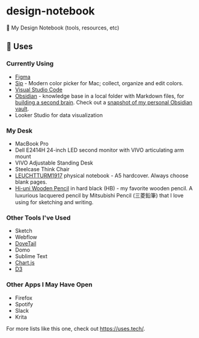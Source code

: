# design-notebook
📓 My Design Notebook (tools, resources, etc)

## 🧰 Uses
### Currently Using

* [Figma](https://www.figma.com/)
* [Sip](https://sipapp.io/) - Modern color picker for Mac; collect, organize and edit colors.
* [Visual Studio Code](https://code.visualstudio.com/)
* [Obsidian](https://obsidian.md/) - knowledge base in a local folder with Markdown files, for [building a second brain](https://fortelabs.com/blog/basboverview/). Check out a [snapshot of my personal Obsidian vault](/img/Obsidian%20Graph%20(2024-01).gif).
* Looker Studio for data visualization

### My Desk
* MacBook Pro
* Dell E2414H 24-inch LED second monitor with VIVO articulating arm mount
* VIVO Adjustable Standing Desk
* Steelcase Think Chair
* [LEUCHTTURM1917](https://www.leuchtturm1917.us/notebooks/all-formats/medium-a5/) physical notebook - A5 hardcover. Always choose blank pages.
* [Hi-uni Wooden Pencil](https://uniballco.com/products/hi-uni-wooden-pencil-hb)  in hard black (HB) - my favorite wooden pencil. A luxurious lacquered pencil by Mitsubishi Pencil (三菱鉛筆) that I love using for sketching and writing.

### Other Tools I've Used
* Sketch
* Webflow
* [DoveTail](https://dovetailapp.com/)
* Domo
* Sublime Text
* [Chart.js](https://www.chartjs.org/)
* [D3](https://d3js.org/)

### Other Apps I May Have Open
* Firefox
* Spotify
* Slack
* Krita

For more lists like this one, check out https://uses.tech/.
